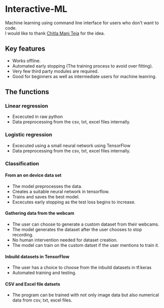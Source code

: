 # Interactive-ML
Machine learning using command line interface for users who don't want to code.<br>
I would like to thank [Chitla Mani Teja](https://github.com/manitejachitla) for the idea. 
## Key features
- Works offline.
- Automated early stopping (The training process to avoid over fitting).
- Very few third party modules are required.
- Good for beginners as well as intermediate users for machine leanring.

## The functions
### Linear regression
- Excecuted in raw python
- Data preprocessing from the csv, txt, excel files internally.
### Logistic regression
- Excecuted using a small neural network using TensorFlow
- Data preprocessing from the csv, txt, excel files internally.
### Classification
#### From an on device data set
- The model preprocesses the data.
- Creates a suitable neural network in tensorflow.
- Trains and saves the best model.
- Excecutes early stopping as the test loss begins to increase.
#### Gathering data from the webcam
- The user can choose to generate a custom dataset from their webcams.
- The model generates the dataset after the user chooses to stop recording.
- No human intervention needed for dataset creation.
- The model can train on the custom datset if the user mentions to train it.
#### Inbuild datasets in TensorFlow
- The user has a choice to choose from the inbuild datasets in tf.keras
- Automated training and testing.
#### CSV and Excel file datsets
- The program can be trained with not only image data but also numerical data from csv, txt, excel files.

